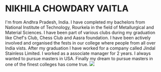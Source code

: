 # NIKHILA CHOWDARY VAITLA
I'm from Andhra Pradesh, India. I have completed my bachelors from National Institute of Technology, Rourkela in the field of Metallurgical and Material Sciences. I have been part of various clubs during my graduation like Chef's Club, Chess Club and Aasra foundation. I have been actively involved and organised the fests in our college where people from all over India vists. After my graduation I have worked for a company called Jindal Stainless Limited. I worked as a associate manager for 2 years. I always wanted to pursue masters in USA. Finally my dream to pursue masters in one of the finest colleges has come true.
<img src="Assignment2-Vaitla\IMG_0277-1.jpg">
